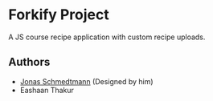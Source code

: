 # Forkify Project
A JS course recipe application with custom recipe uploads.

## Authors
- <a href="https://github.com/jonasschmedtmann">Jonas Schmedtmann</a> (Designed by him)
- Eashaan Thakur
